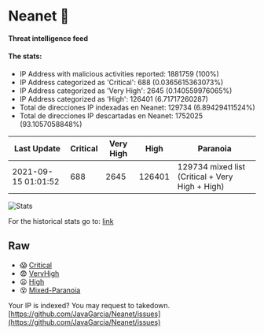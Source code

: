 # Neanet :hocho:
#### Threat intelligence feed
#### The stats:

- IP Address with malicious activities reported: 1881759 (100%)
- IP Address categorized as 'Critical':  688 (0.0365615363073%)
- IP Address categorized as 'Very High':  2645 (0.140559976065%)
- IP Address categorized as 'High':  126401 (6.71717260287)
- Total de direcciones IP indexadas en Neanet:  129734 (6.89429411524%)
- Total de direcciones IP descartadas en Neanet:  1752025 (93.1057058848%)

| Last Update | Critical | Very High | High | Paranoia |
| --- | --- | --- | --- | --- |
| 2021-09-15 01:01:52 | 688 | 2645 | 126401 | 129734 mixed list (Critical + Very High + High)|

![Stats](https://docs.google.com/spreadsheets/d/e/2PACX-1vSnaNMIXVabIpDJjufMlzH7poXnshF3mgd8Is1g9ytUEzVsP5my4Trn8f-xkoLLQ38xpL3HtmUexLo6/pubchart?oid=501124687&format=image)

For the historical stats go to: [link](/stats.csv)
## Raw
- :scream: [Critical](https://raw.githubusercontent.com/JavaGarcia/Neanet/master/blacklists/neanet_critical.txt)
- :fearful: [VeryHigh](https://raw.githubusercontent.com/JavaGarcia/Neanet/master/blacklists/neanet_veryHigh.txtt)
- :frowning: [High](https://raw.githubusercontent.com/JavaGarcia/Neanet/master/blacklists/neanet_high.txt)
- :dizzy_face: [Mixed-Paranoia](https://raw.githubusercontent.com/JavaGarcia/Neanet/master/blacklists/neanet_all.txt)


Your IP is indexed? You may request to takedown. [https://github.com/JavaGarcia/Neanet/issues](https://github.com/JavaGarcia/Neanet/issues)





































































































































































































































































































































































































































































































































































































































































































































































































































































































































































































































































































































































































































































































































































































































































































































































































































































































































































































































































































































































































































































































































































































































































































































































































































































































































































































































































































































































































































































































































































































































































































































































































































































































































































































































































































































































































































































































































































































































































































































































































































































































































































































































































































































































































































































































































































































































































































































































































































































































































































































































































































































































































































































































































































































































































































































































































































































































































































































































































































































































































































































































































































































































































































































































































































































































































































































































































































































































































































































































































































































































































































































































































































































































































































































































































































































































































































































































































































































































































































































































































































































































































































































































































































































































































































































































































































































































































































































































































































































































































































